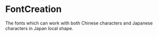 # FontCreation
The fonts which can work with both Chinese characters and Japanese characters in Japan local shape.
